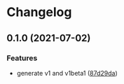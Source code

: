 # Changelog

## 0.1.0 (2021-07-02)


### Features

* generate v1 and v1beta1 ([87d29da](https://www.github.com/googleapis/python-composer/commit/87d29da7d280a41c109ff30231a2e53d514d4eeb))
